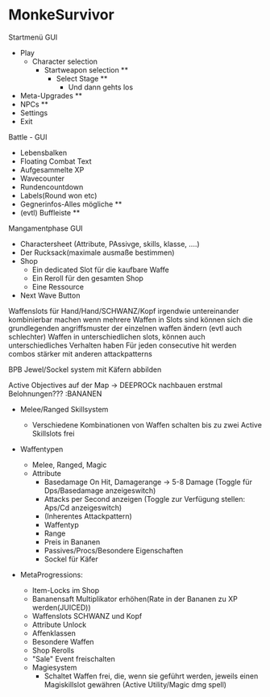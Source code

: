# MonkeSurvivor

Startmenü GUI
- Play
	- Character selection
		- Startweapon selection **
			- Select Stage **
				- Und dann gehts los
- Meta-Upgrades **
- NPCs **
- Settings
- Exit

Battle - GUI

- Lebensbalken
- Floating Combat Text
- Aufgesammelte XP
- Wavecounter
- Rundencountdown 
- Labels(Round won etc)
- Gegnerinfos-Alles mögliche **
- (evtl) Buffleiste **

Mangamentphase GUI

- Charactersheet (Attribute, PAssivge, skills, klasse, ....)
- Der Rucksack(maximale ausmaße bestimmen)
- Shop
	- Ein dedicated Slot für die kaufbare Waffe
	- Ein Reroll für den gesamten Shop
	- Eine Ressource
- Next Wave Button


Waffenslots für Hand/Hand/SCHWANZ/Kopf
irgendwie untereinander kombinierbar machen
wenn mehrere Waffen in Slots sind können sich die grundlegenden angriffsmuster der einzelnen waffen ändern (evtl auch schlechter)
Waffen in unterschiedlichen slots, können auch unterschiedliches Verhalten haben
Für jeden consecutive hit werden combos stärker mit anderen attackpatterns

BPB Jewel/Sockel system mit Käfern abbilden

Active Objectives auf der Map -> DEEPROCk nachbauen erstmal
	Belohnungen???
		:BANANEN

- Melee/Ranged Skillsystem
	- Verschiedene Kombinationen von Waffen schalten bis zu zwei Active Skillslots frei



- Waffentypen
	- Melee, Ranged, Magic
	- Attribute
		- Basedamage On Hit, Damagerange -> 5-8 Damage (Toggle für Dps/Basedamage anzeigeswitch)
		- Attacks per Second anzeigen (Toggle zur Verfügung stellen: Aps/Cd anzeigeswitch)
		- (Inherentes Attackpattern)
		- Waffentyp
		- Range
		- Preis in Bananen
		- Passives/Procs/Besondere Eigenschaften
		- Sockel für Käfer


- MetaProgressions:
	- Item-Locks im Shop
	- Bananensaft Multiplikator erhöhen(Rate in der Bananen zu XP werden(JUICED))
	- Waffenslots SCHWANZ und Kopf
	- Attribute Unlock
	- Affenklassen
	- Besondere Waffen
	- Shop Rerolls
	- "Sale" Event freischalten
	- Magiesystem
		- Schaltet Waffen frei, die, wenn sie geführt werden, jeweils einen Magiskillslot gewähren (Active Utility/Magic dmg spell)









